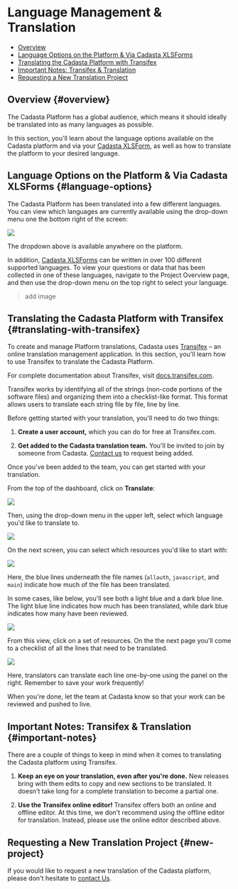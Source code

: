 # Language Management & Translation 

* [Overview](#overview)
* [Language Options on the Platform & Via Cadasta XLSForms](#language-options)
* [Translating the Cadasta Platform with Transifex](#translating-with-transifex)
* [Important Notes: Transifex & Translation](#important-notes)
* [Requesting a New Translation Project](#new-project)

## Overview {#overview}

The Cadasta Platform has a global audience, which means it should ideally be translated into as many languages as possible. 

In this section, you'll learn about the language options available on the Cadasta platform and via your [Cadasta XLSForm](09-XLSForms.md), as well as how to translate the platform to your desired language.

## Language Options on the Platform & Via Cadasta XLSForms {#language-options}

The Cadasta Platform has been translated into a few different languages. You can view which languages are currently available using the drop-down menu one the bottom right of the screen:

![](/assets/translation.png)

The dropdown above is available anywhere on the platform.

In addition, [Cadasta XLSForms](09-XLSForms.md) can be written in over 100 different supported languages. To view your questions or data that has been collected in one of these languages, navigate to the Project Overview page, and then use the drop-down menu on the top right to select your language.

> add image


## Translating the Cadasta Platform with Transifex {#translating-with-transifex}

To create and manage Platform translations, Cadasta uses <a href="https://www.transifex.com/" target="_blank">Transifex</a> – an online translation management application. In this section, you'll learn how to use Transifex to translate the Cadasta Platform.

For complete documentation about Transifex, visit <a href="https://docs.transifex.com/" target="_blank">docs.transifex.com</a>.

Transifex works by identifying all of the strings (non-code portions of the software files) and organizing them into a checklist-like format. This format allows users to translate each string file by file, line by line. 

Before getting started with your translation, you'll need to do two things:

1. **Create a user account,** which you can do for free at Transifex.com. 

2. **Get added to the Cadasta translation team.** You'll be invited to join by someone from Cadasta. <a href="http://cadasta.org/contact/" target="_blank">Contact us</a> to request being added.

Once you've been added to the team, you can get started with your translation.

From the top of the dashboard, click on **Translate**:

![](/assets/transifex-01-ai.png)

Then, using the drop-down menu in the upper left, select which language you'd like to translate to.

![](/assets/transifex-02-ai.png)

On the next screen, you can select which resources you'd like to start with:

![](/assets/transifex-04-ai.png)

Here, the blue lines underneath the file names (`allauth`, `javascript`, and `main`) indicate how much of the file has been translated. 

In some cases, like below, you'll see both a light blue and a dark blue line. The light blue line indicates how much has been translated, while dark blue indicates how many have been reviewed.

![](/assets/transifex-06-ai.png)

From this view, click on a set of resources. On the the next page you'll come to a checklist of all the lines that need to be translated. 

![](/assets/transifex-05-ai.png)

Here, translators can translate each line one-by-one using the panel on the right. Remember to save your work frequently!

When you're done, let the team at Cadasta know so that your work can be reviewed and pushed to live.

## Important Notes: Transifex & Translation {#important-notes}

There are a couple of things to keep in mind when it comes to translating the Cadasta platform using Transifex. 

1. **Keep an eye on your translation, even after you're done.** New releases bring with them edits to copy and new sections to be translated. It doesn't take long for a complete translation to become a partial one.

2. **Use the Transifex online editor!** Transifex offers both an online and offline editor. At this time, we don't recommend using the offline editor for translation. Instead, please use the online editor described above. 

## Requesting a New Translation Project {#new-project}

If you would like to request a new translation of the Cadasta platform, please don't hesitate to <a href="http://cadasta.org/contact/" target="_blank">contact Us</a>.







